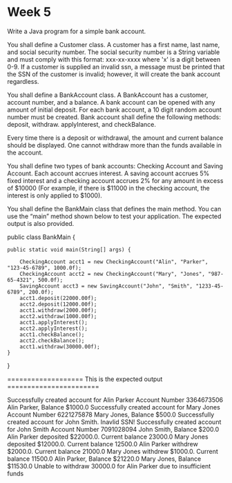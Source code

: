 # Week 5

Write a Java program for a simple bank account.  

You shall define a Customer class. A customer has a first name, last name, and social security number. The social security number is a String variable and must comply with this format: xxx-xx-xxxx where 'x' is a digit between 0-9. If a customer is supplied an invalid ssn, a message must be printed that the SSN of the customer is invalid; however, it will create the bank account regardless.

You shall define a BankAccount class. A BankAccount has a customer, account number, and a balance.  A bank account can be opened with any amount of initial deposit.  For each bank account, a 10 digit random account number must be created.  Bank account shall define the following methods: deposit, withdraw. applyInterest, and checkBalance.

Every time there is a deposit or withdrawal, the amount and current balance should be displayed. One cannot withdraw more than the funds available in the account.

You shall define two types of bank accounts: Checking Account and Saving Account.  Each account accrues interest.  A saving account accrues 5% fixed interest and a checking account accrues 2% for any amount in excess of $10000 (For example, if there is $11000 in the checking account, the interest is only applied to $1000).

You shall define the BankMain class that defines the main method. You can use the “main” method shown below to test your application. The expected output is also provided.
 

public class BankMain {

    public static void main(String[] args) {       

        CheckingAccount acct1 = new CheckingAccount("Alin", "Parker", "123-45-6789", 1000.0f);
        CheckingAccount acct2 = new CheckingAccount("Mary", "Jones", "987-65-4321", 500.0f);
        SavingAccount acct3 = new SavingAccount("John", "Smith", "1233-45-6789", 200.0f);
        acct1.deposit(22000.00f);
        acct2.deposit(12000.00f);
        acct1.withdraw(2000.00f);
        acct2.withdraw(1000.00f);
        acct1.applyInterest();
        acct2.applyInterest();
        acct1.checkBalance();
        acct2.checkBalance();
        acct1.withdraw(30000.00f);
    }
}


=================== This is the expected output =======================

Successfully created account for Alin Parker Account Number 3364673506
Alin Parker, Balance $1000.0
Successfully created account for Mary Jones Account Number 6221275878
Mary Jones, Balance $500.0
Successfully created account for John Smith. Inavlid SSN!
Successfully created account for John Smith Account Number 7091028094
John Smith, Balance $200.0
Alin Parker deposited $22000.0. Current balance 23000.0
Mary Jones deposited $12000.0. Current balance 12500.0
Alin Parker withdrew $2000.0. Current balance 21000.0
Mary Jones withdrew $1000.0. Current balance 11500.0
Alin Parker, Balance $21220.0
Mary Jones, Balance $11530.0
Unable to withdraw 30000.0 for Alin Parker due to insufficient funds